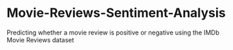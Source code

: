 # Movie-Reviews-Sentiment-Analysis
Predicting whether a movie review is positive or negative using the IMDb Movie Reviews dataset

